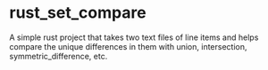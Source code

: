 # rust_set_compare
A simple rust project that takes two text files of line items and helps compare the unique differences in them with union, intersection, symmetric_difference, etc.
